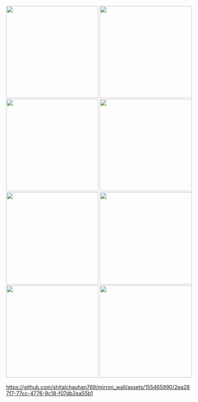 <p>
  <img src="https://github.com/shitalchauhan769/mirron_wall/assets/155465990/8ed7e464-dea9-45e8-9f01-b88ce82cb1ac"width="250""/>
  <img src="https://github.com/shitalchauhan769/mirron_wall/assets/155465990/11b11b94-7086-4525-98bd-7ec5dc00bba4"width="250""/>
  <img src="https://github.com/shitalchauhan769/mirron_wall/assets/155465990/43b021af-7ad4-451b-8361-3c9164955b11"width="250""/>
  <img src="https://github.com/shitalchauhan769/mirron_wall/assets/155465990/a51559fb-82d3-48fd-8521-40938a947cc5"width="250""/>
  <img src="https://github.com/shitalchauhan769/mirron_wall/assets/155465990/34ca6946-6f35-4469-85fe-323cd386dc15"width="250""/>
  <img src="https://github.com/shitalchauhan769/mirron_wall/assets/155465990/2fe6b783-bcb4-4d24-a11f-8003ee81851f"width="250""/>
  <img src="https://github.com/shitalchauhan769/mirron_wall/assets/155465990/4dc3db1e-af9a-4310-b38b-eaf7cab51b14"width="250""/>
  <img src="https://github.com/shitalchauhan769/mirron_wall/assets/155465990/cd18f470-b243-4ed0-82ad-2d3b3a8324bc"width="250""/>
</p>


https://github.com/shitalchauhan769/mirron_wall/assets/155465990/2ea287f7-77cc-4776-9c18-f07db2ea55b1

